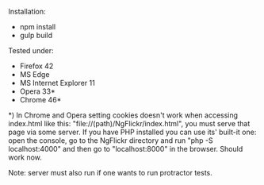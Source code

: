 Installation:
- npm install
- gulp build

Tested under:
- Firefox 42
- MS Edge
- MS Internet Explorer 11
- Opera 33*
- Chrome 46*

\*) In Chrome and Opera setting cookies doesn't work when accessing index.html like this: "file://(path)/NgFlickr/index.html", you must serve that page via some server.
If you have PHP installed you can use its' built-it one: open the console, go to the NgFlickr directory and run "php -S localhost:4000" and then go to "localhost:8000" in the browser.
Should work now.

Note: server must also run if one wants to run protractor tests.